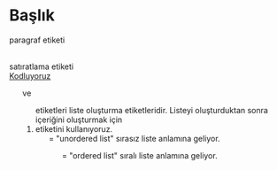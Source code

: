 <h1> Başlık </h1>
<p> paragraf etiketi </p>
<br> satıratlama etiketi <br>
<a href="https://www.kodluyoruz.org">Kodluyoruz</a>
<ul> ve <ol> etiketleri liste oluşturma etiketleridir. Listeyi oluşturduktan sonra içeriğini oluşturmak için <li> etiketini kullanıyoruz.
<ul> = "unordered list" sırasız liste anlamına geliyor. <ol> = "ordered list" sıralı liste anlamına geliyor.
<script> etiketi JavaScript kodlarını HTML içerisine yazabilmemizi sağlar.
<button> etiketini buton oluşturmak için kullanırız. Buton üzerine yazmak istediğiniz içeriği etiketin içine yazmanız yeterlidir.
<img src=”görseller/kodluyoruz.jpg” alt=”Kodluyoruz Bootcamp” />
HTML BAŞLANGIÇ ETİKETİ.

<html> 
  <head></head> 
  <body></body>
</html>

HEAD ETİKETİ
<head> etiketi, site ziyaretçileri tarafından görülmesi gerekmeyen kodları içerir. Bu etiket altına yazılan kodlar genellikle arama motorları ve örümcekler (Crawler veya Spider diye geçer) içindir. Head etiketi altında bütün etiketleri kullanabilmeniz mümkün değil. Kullanabileceğiniz etiketler;
<title> (Bu etiketi kullanmak şarttır)
<meta>
<style>
<script>
<noscript>
<link>
<base>

<html>   
  <HEAD>
    <title> Sekmede Görülecek İsim </title>
    <meta name="Keywords" content="HTML,Kodluyoruz">
  </HEAD> 
 <BODY></BODY>  
</html>

BODY ETİKETİ
Web sayfamızda görmek istediğimiz bütün içerikleri <body> etiketi altına yazıyoruz. Anlatacağım diğer etiketleri <body> etiketi içerisine yazacağız.
<html>   <HEAD>
    <title> Sekmede Görülecek İsim </title>
    <meta name="Keywords" content="HTML,Kodluyoruz">
  </HEAD> 
  
  <BODY>
    Site İçeriği
  </BODY>
</html>

